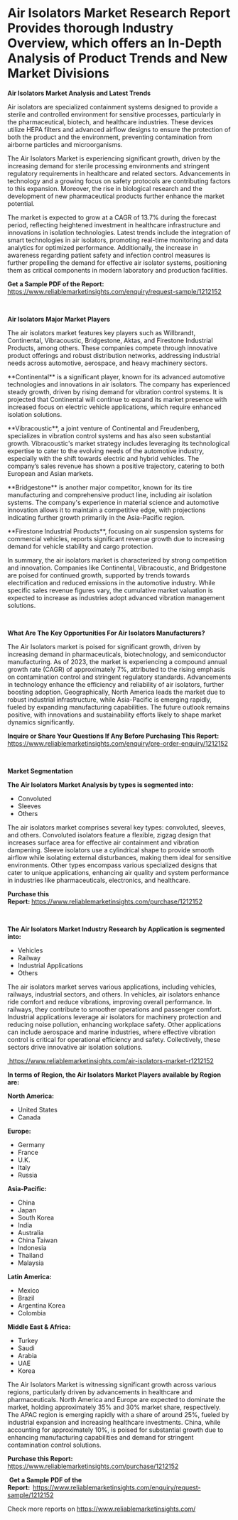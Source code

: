 <p><h1>Air Isolators Market Research Report Provides thorough Industry Overview, which offers an In-Depth Analysis of Product Trends and New Market Divisions</h1></p><p><strong>Air Isolators Market Analysis and Latest Trends</strong></p>
<p><p>Air isolators are specialized containment systems designed to provide a sterile and controlled environment for sensitive processes, particularly in the pharmaceutical, biotech, and healthcare industries. These devices utilize HEPA filters and advanced airflow designs to ensure the protection of both the product and the environment, preventing contamination from airborne particles and microorganisms.</p><p>The Air Isolators Market is experiencing significant growth, driven by the increasing demand for sterile processing environments and stringent regulatory requirements in healthcare and related sectors. Advancements in technology and a growing focus on safety protocols are contributing factors to this expansion. Moreover, the rise in biological research and the development of new pharmaceutical products further enhance the market potential.</p><p>The market is expected to grow at a CAGR of 13.7% during the forecast period, reflecting heightened investment in healthcare infrastructure and innovations in isolation technologies. Latest trends include the integration of smart technologies in air isolators, promoting real-time monitoring and data analytics for optimized performance. Additionally, the increase in awareness regarding patient safety and infection control measures is further propelling the demand for effective air isolator systems, positioning them as critical components in modern laboratory and production facilities.</p></p>
<p><strong>Get a Sample PDF of the Report:&nbsp;</strong> <a href="https://www.reliablemarketinsights.com/enquiry/request-sample/1212152?utm_campaign=3556&utm_medium=2&utm_source=Github&utm_content=ia&utm_term=24032025&utm_id=air-isolators">https://www.reliablemarketinsights.com/enquiry/request-sample/1212152</a></p>
<p>&nbsp;</p>
<p><strong>Air Isolators Major Market Players</strong></p>
<p><p>The air isolators market features key players such as Willbrandt, Continental, Vibracoustic, Bridgestone, Aktas, and Firestone Industrial Products, among others. These companies compete through innovative product offerings and robust distribution networks, addressing industrial needs across automotive, aerospace, and heavy machinery sectors.</p><p>**Continental** is a significant player, known for its advanced automotive technologies and innovations in air isolators. The company has experienced steady growth, driven by rising demand for vibration control systems. It is projected that Continental will continue to expand its market presence with increased focus on electric vehicle applications, which require enhanced isolation solutions.</p><p>**Vibracoustic**, a joint venture of Continental and Freudenberg, specializes in vibration control systems and has also seen substantial growth. Vibracoustic's market strategy includes leveraging its technological expertise to cater to the evolving needs of the automotive industry, especially with the shift towards electric and hybrid vehicles. The company’s sales revenue has shown a positive trajectory, catering to both European and Asian markets.</p><p>**Bridgestone** is another major competitor, known for its tire manufacturing and comprehensive product line, including air isolation systems. The company's experience in material science and automotive innovation allows it to maintain a competitive edge, with projections indicating further growth primarily in the Asia-Pacific region.</p><p>**Firestone Industrial Products**, focusing on air suspension systems for commercial vehicles, reports significant revenue growth due to increasing demand for vehicle stability and cargo protection.</p><p>In summary, the air isolators market is characterized by strong competition and innovation. Companies like Continental, Vibracoustic, and Bridgestone are poised for continued growth, supported by trends towards electrification and reduced emissions in the automotive industry. While specific sales revenue figures vary, the cumulative market valuation is expected to increase as industries adopt advanced vibration management solutions.</p></p>
<p>&nbsp;</p>
<p><strong>What Are The Key Opportunities For Air Isolators Manufacturers?</strong></p>
<p><p>The Air Isolators market is poised for significant growth, driven by increasing demand in pharmaceuticals, biotechnology, and semiconductor manufacturing. As of 2023, the market is experiencing a compound annual growth rate (CAGR) of approximately 7%, attributed to the rising emphasis on contamination control and stringent regulatory standards. Advancements in technology enhance the efficiency and reliability of air isolators, further boosting adoption. Geographically, North America leads the market due to robust industrial infrastructure, while Asia-Pacific is emerging rapidly, fueled by expanding manufacturing capabilities. The future outlook remains positive, with innovations and sustainability efforts likely to shape market dynamics significantly.</p></p>
<p><strong>Inquire or Share Your Questions If Any Before Purchasing This Report:</strong> <a href="https://www.reliablemarketinsights.com/enquiry/pre-order-enquiry/1212152?utm_campaign=3556&utm_medium=2&utm_source=Github&utm_content=ia&utm_term=24032025&utm_id=air-isolators">https://www.reliablemarketinsights.com/enquiry/pre-order-enquiry/1212152</a></p>
<p>&nbsp;</p>
<p><strong>Market Segmentation</strong></p>
<p><strong>The Air Isolators Market Analysis by types is segmented into:</strong></p>
<p><ul><li>Convoluted</li><li>Sleeves</li><li>Others</li></ul></p>
<p><p>The air isolators market comprises several key types: convoluted, sleeves, and others. Convoluted isolators feature a flexible, zigzag design that increases surface area for effective air containment and vibration dampening. Sleeve isolators use a cylindrical shape to provide smooth airflow while isolating external disturbances, making them ideal for sensitive environments. Other types encompass various specialized designs that cater to unique applications, enhancing air quality and system performance in industries like pharmaceuticals, electronics, and healthcare.</p></p>
<p><strong>Purchase this Report:&nbsp;</strong><a href="https://www.reliablemarketinsights.com/purchase/1212152?utm_campaign=3556&utm_medium=2&utm_source=Github&utm_content=ia&utm_term=24032025&utm_id=air-isolators">https://www.reliablemarketinsights.com/purchase/1212152</a></p>
<p>&nbsp;</p>
<p><strong>The Air Isolators Market Industry Research by Application is segmented into:</strong></p>
<p><ul><li>Vehicles</li><li>Railway</li><li>Industrial Applications</li><li>Others</li></ul></p>
<p><p>The air isolators market serves various applications, including vehicles, railways, industrial sectors, and others. In vehicles, air isolators enhance ride comfort and reduce vibrations, improving overall performance. In railways, they contribute to smoother operations and passenger comfort. Industrial applications leverage air isolators for machinery protection and reducing noise pollution, enhancing workplace safety. Other applications can include aerospace and marine industries, where effective vibration control is critical for operational efficiency and safety. Collectively, these sectors drive innovative air isolation solutions.</p></p>
<p><a href="https://www.reliablemarketinsights.com/air-isolators-market-r1212152?utm_campaign=3556&utm_medium=2&utm_source=Github&utm_content=ia&utm_term=24032025&utm_id=air-isolators">&nbsp;https://www.reliablemarketinsights.com/air-isolators-market-r1212152</a></p>
<p><strong>In terms of Region, the Air Isolators Market Players available by Region are:</strong></p>
<p>
    <p> <strong> North America: </strong>
        <ul>
            <li>United States</li>
            <li>Canada</li>
        </ul>
        </p> 
    <p> <strong> Europe: </strong>
        <ul>
            <li>Germany</li>
            <li>France</li>
            <li>U.K.</li>
            <li>Italy</li>
            <li>Russia</li>
        </ul>
        </p> 
    <p> <strong> Asia-Pacific: </strong>
        <ul>
            <li>China</li>
            <li>Japan</li>
            <li>South Korea</li>
            <li>India</li>
            <li>Australia</li>
            <li>China Taiwan</li>
            <li>Indonesia</li>
            <li>Thailand</li>
            <li>Malaysia</li>
        </ul>
        </p> 
    <p> <strong> Latin America: </strong>
        <ul>
            <li>Mexico</li>
            <li>Brazil</li>
            <li>Argentina Korea</li>
            <li>Colombia</li>
        </ul>
        </p> 
    <p> <strong> Middle East & Africa: </strong>
        <ul>
            <li>Turkey</li>
            <li>Saudi</li>
            <li>Arabia</li>
            <li>UAE</li>
            <li>Korea</li>
        </ul>
    </p>
    </p>
<p><p>The Air Isolators Market is witnessing significant growth across various regions, particularly driven by advancements in healthcare and pharmaceuticals. North America and Europe are expected to dominate the market, holding approximately 35% and 30% market share, respectively. The APAC region is emerging rapidly with a share of around 25%, fueled by industrial expansion and increasing healthcare investments. China, while accounting for approximately 10%, is poised for substantial growth due to enhancing manufacturing capabilities and demand for stringent contamination control solutions.</p></p>
<p><strong>Purchase this Report: </strong><a href="https://www.reliablemarketinsights.com/purchase/1212152?utm_campaign=3556&utm_medium=2&utm_source=Github&utm_content=ia&utm_term=24032025&utm_id=air-isolators">https://www.reliablemarketinsights.com/purchase/1212152</a></p>
<p>&nbsp;<strong>Get a Sample PDF of the Report:&nbsp;&nbsp;</strong><a href="https://www.reliablemarketinsights.com/enquiry/request-sample/1212152?utm_campaign=3556&utm_medium=2&utm_source=Github&utm_content=ia&utm_term=24032025&utm_id=air-isolators">https://www.reliablemarketinsights.com/enquiry/request-sample/1212152</a></p>
<p><strong></strong></p>
<p>Check more reports on <a href="https://www.reliablemarketinsights.com/?utm_campaign=3556&utm_medium=2&utm_source=Github&utm_content=ia&utm_term=24032025&utm_id=air-isolators">https://www.reliablemarketinsights.com/</a></p>